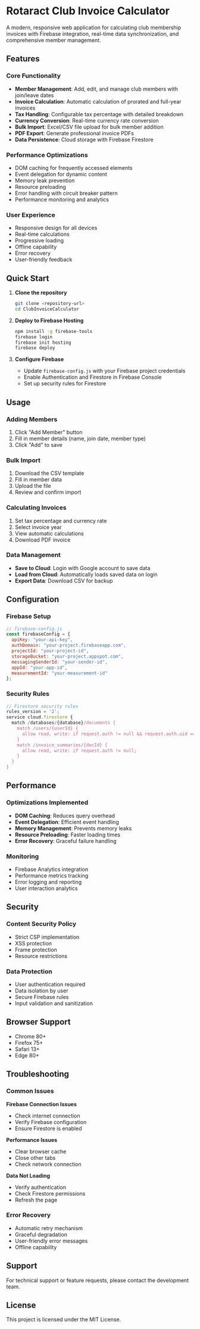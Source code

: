 # Rotaract Club Invoice Calculator

A modern, responsive web application for calculating club membership invoices with Firebase integration, real-time data synchronization, and comprehensive member management.

## Features

### Core Functionality
- **Member Management**: Add, edit, and manage club members with join/leave dates
- **Invoice Calculation**: Automatic calculation of prorated and full-year invoices
- **Tax Handling**: Configurable tax percentage with detailed breakdown
- **Currency Conversion**: Real-time currency rate conversion
- **Bulk Import**: Excel/CSV file upload for bulk member addition
- **PDF Export**: Generate professional invoice PDFs
- **Data Persistence**: Cloud storage with Firebase Firestore

### Performance Optimizations
- DOM caching for frequently accessed elements
- Event delegation for dynamic content
- Memory leak prevention
- Resource preloading
- Error handling with circuit breaker pattern
- Performance monitoring and analytics

### User Experience
- Responsive design for all devices
- Real-time calculations
- Progressive loading
- Offline capability
- Error recovery
- User-friendly feedback

## Quick Start

1. **Clone the repository**
   ```bash
   git clone <repository-url>
   cd ClubInvoiceCalculator
   ```

2. **Deploy to Firebase Hosting**
   ```bash
   npm install -g firebase-tools
   firebase login
   firebase init hosting
   firebase deploy
   ```

3. **Configure Firebase**
   - Update `firebase-config.js` with your Firebase project credentials
   - Enable Authentication and Firestore in Firebase Console
   - Set up security rules for Firestore

## Usage

### Adding Members
1. Click "Add Member" button
2. Fill in member details (name, join date, member type)
3. Click "Add" to save

### Bulk Import
1. Download the CSV template
2. Fill in member data
3. Upload the file
4. Review and confirm import

### Calculating Invoices
1. Set tax percentage and currency rate
2. Select invoice year
3. View automatic calculations
4. Download PDF invoice

### Data Management
- **Save to Cloud**: Login with Google account to save data
- **Load from Cloud**: Automatically loads saved data on login
- **Export Data**: Download CSV for backup

## Configuration

### Firebase Setup
```javascript
// firebase-config.js
const firebaseConfig = {
  apiKey: "your-api-key",
  authDomain: "your-project.firebaseapp.com",
  projectId: "your-project-id",
  storageBucket: "your-project.appspot.com",
  messagingSenderId: "your-sender-id",
  appId: "your-app-id",
  measurementId: "your-measurement-id"
};
```

### Security Rules
```javascript
// Firestore security rules
rules_version = '2';
service cloud.firestore {
  match /databases/{database}/documents {
    match /users/{userId} {
      allow read, write: if request.auth != null && request.auth.uid == userId;
    }
    match /invoice_summaries/{docId} {
      allow read, write: if request.auth != null;
    }
  }
}
```

## Performance

### Optimizations Implemented
- **DOM Caching**: Reduces query overhead
- **Event Delegation**: Efficient event handling
- **Memory Management**: Prevents memory leaks
- **Resource Preloading**: Faster loading times
- **Error Recovery**: Graceful failure handling

### Monitoring
- Firebase Analytics integration
- Performance metrics tracking
- Error logging and reporting
- User interaction analytics

## Security

### Content Security Policy
- Strict CSP implementation
- XSS protection
- Frame protection
- Resource restrictions

### Data Protection
- User authentication required
- Data isolation by user
- Secure Firebase rules
- Input validation and sanitization

## Browser Support

- Chrome 80+
- Firefox 75+
- Safari 13+
- Edge 80+

## Troubleshooting

### Common Issues

**Firebase Connection Issues**
- Check internet connection
- Verify Firebase configuration
- Ensure Firestore is enabled

**Performance Issues**
- Clear browser cache
- Close other tabs
- Check network connection

**Data Not Loading**
- Verify authentication
- Check Firestore permissions
- Refresh the page

### Error Recovery
- Automatic retry mechanism
- Graceful degradation
- User-friendly error messages
- Offline capability

## Support

For technical support or feature requests, please contact the development team.

## License

This project is licensed under the MIT License.